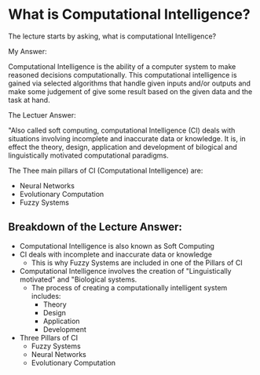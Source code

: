 # What is Computational Intelligence? 

The lecture starts by asking, what is computational Intelligence? 

My Answer: 

Computational Intelligence is the ability of a computer system to make reasoned decisions computationally. This computational intelligence is gained via selected algorithms that handle given inputs and/or outputs and make some judgement of give some result based on the given data and the task at hand. 

The Lectuer Answer: 

"Also called soft computing, computational Intelligence (CI) deals with situations involving incomplete and inaccurate data or knowledge. It is, in effect the theory, design, application and development of bilogical and linguistically motivated computational paradigms. 

The Thee main pillars of CI (Computational Intelligence) are: 

- Neural Networks 
- Evolutionary Computation 
- Fuzzy Systems 

## Breakdown of the Lecture Answer: 

- Computational Intelligence is also known as Soft Computing 
- CI deals with incomplete and inaccurate data or knowledge 
  - This is why Fuzzy Systems are included in one of the Pillars of CI 
- Computational Intelligence involves the creation of "Linguistically motivated" and "Biological systems. 
  - The process of creating a computationally intelligent system includes: 
    - Theory 
    - Design 
    - Application 
    - Development 
- Three Pillars of CI 
  - Fuzzy Systems 
  - Neural Networks 
  - Evolutionary Computation
